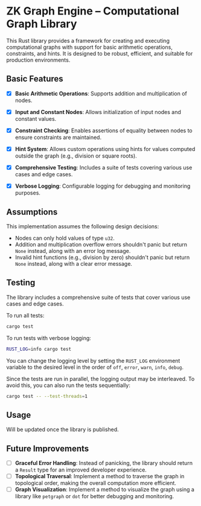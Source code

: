 # ZK Graph Engine – Computational Graph Library

This Rust library provides a framework for creating and executing computational graphs with support for basic arithmetic operations, constraints, and hints. It is designed to be robust, efficient, and suitable for production environments.

## Basic Features

- [x]  **Basic Arithmetic Operations**: Supports addition and multiplication of nodes.
- [x]  **Input and Constant Nodes**: Allows initialization of input nodes and constant values.
- [x]  **Constraint Checking**: Enables assertions of equality between nodes to ensure constraints are maintained.
- [x]  **Hint System**: Allows custom operations using hints for values computed outside the graph (e.g., division or square roots).
- [x]  **Comprehensive Testing**: Includes a suite of tests covering various use cases and edge cases.
- [x]  **Verbose Logging**: Configurable logging for debugging and monitoring purposes.


## Assumptions

This implementation assumes the following design decisions:

- Nodes can only hold values of type `u32`.
- Addition and multiplication overflow errors shouldn't panic but return `None` instead, along with an error log message.
- Invalid hint functions (e.g., division by zero) shouldn't panic but return `None` instead, along with a clear error message.


## Testing

The library includes a comprehensive suite of tests that cover various use cases and edge cases.

To run all tests:

```bash
cargo test
```

To run tests with verbose logging:

```bash
RUST_LOG=info cargo test
```

You can change the logging level by setting the `RUST_LOG` environment variable to the desired level in the order of `off`, `error`, `warn`, `info`, `debug`.

Since the tests are run in parallel, the logging output may be interleaved. To avoid this, you can also run the tests sequentially:

```bash
cargo test -- --test-threads=1
```


## Usage

Will be updated once the library is published.


## Future Improvements

- [ ]  **Graceful Error Handling**: Instead of panicking, the library should return a `Result` type for an improved developer experience.
- [ ]  **Topological Traversal**: Implement a method to traverse the graph in topological order, making the overall computation more efficient.
- [ ]  **Graph Visualization**: Implement a method to visualize the graph using a library like `petgraph` or `dot` for better debugging and monitoring.
